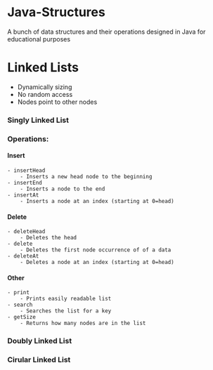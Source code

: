 # Java-Structures
A bunch of data structures and their operations designed in Java for educational purposes

# Linked Lists
- Dynamically sizing
- No random access
- Nodes point to other nodes

### Singly Linked List
### Operations:
#### Insert
	- insertHead
		- Inserts a new head node to the beginning
	- insertEnd
		- Inserts a node to the end
	- insertAt
		- Inserts a node at an index (starting at 0=head)
#### Delete
	- deleteHead
		- Deletes the head
	- delete
		- Deletes the first node occurrence of of a data
	- deleteAt
		- Deletes a node at an index (starting at 0=head)
#### Other
	- print
		- Prints easily readable list
	- search
		- Searches the list for a key
	- getSize
		- Returns how many nodes are in the list

### Doubly Linked List

### Cirular Linked List
